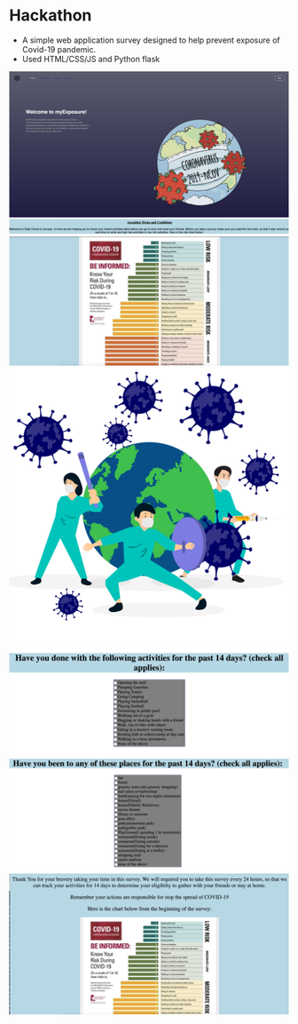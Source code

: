 # Hackathon
- A simple web application survey designed to help prevent exposure of Covid-19 pandemic.  
- Used HTML/CSS/JS and Python flask 

![](./pictures/Home.png)
![](./pictures/daily.png)
![](./pictures/fight.png)
![](./pictures/q1.png)
![](./pictures/q2.png)
![](./pictures/thankyou.png)